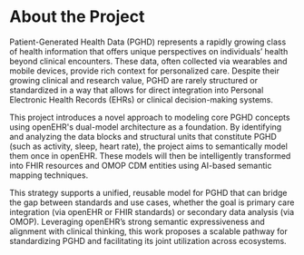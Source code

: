 # About the Project

Patient-Generated Health Data (PGHD) represents a rapidly growing class of health information that offers unique perspectives on individuals’ health beyond clinical encounters. These data, often collected via wearables and mobile devices, provide rich context for personalized care. Despite their growing clinical and research value, PGHD are rarely structured or standardized in a way that allows for direct integration into Personal Electronic Health Records (EHRs) or clinical decision-making systems.

This project introduces a novel approach to modeling core PGHD concepts using openEHR's dual-model architecture as a foundation. By identifying and analyzing the data blocks and structural units that constitute PGHD (such as activity, sleep, heart rate), the project aims to semantically model them once in openEHR. These models will then be intelligently transformed into FHIR resources and OMOP CDM entities using AI-based semantic mapping techniques.

This strategy supports a unified, reusable model for PGHD that can bridge the gap between standards and use cases, whether the goal is primary care integration (via openEHR or FHIR standards) or secondary data analysis (via OMOP). Leveraging openEHR’s strong semantic expressiveness and alignment with clinical thinking, this work proposes a scalable pathway for standardizing PGHD and facilitating its joint utilization across ecosystems.




